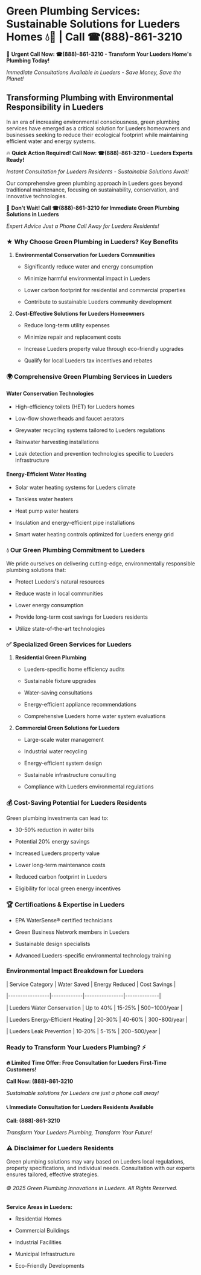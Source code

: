 # Green Plumbing Services: Sustainable Solutions for Lueders Homes 💧🌿 | Call ☎(888)-861-3210

🚨 **Urgent Call Now: ☎(888)-861-3210 - Transform Your Lueders Home's Plumbing Today!**
*Immediate Consultations Available in Lueders - Save Money, Save the Planet!*

## Transforming Plumbing with Environmental Responsibility in Lueders

In an era of increasing environmental consciousness, green plumbing services have emerged as a critical solution for Lueders homeowners and businesses seeking to reduce their ecological footprint while maintaining efficient water and energy systems. 

🔥 **Quick Action Required! Call Now: ☎(888)-861-3210 - Lueders Experts Ready!**
*Instant Consultation for Lueders Residents - Sustainable Solutions Await!*

Our comprehensive green plumbing approach in Lueders goes beyond traditional maintenance, focusing on sustainability, conservation, and innovative technologies.

🚨 **Don't Wait! Call ☎(888)-861-3210 for Immediate Green Plumbing Solutions in Lueders**
*Expert Advice Just a Phone Call Away for Lueders Residents!*

### ★ Why Choose Green Plumbing in Lueders? Key Benefits

1. **Environmental Conservation for Lueders Communities** 
   - Significantly reduce water and energy consumption
   - Minimize harmful environmental impact in Lueders
   - Lower carbon footprint for residential and commercial properties
   - Contribute to sustainable Lueders community development

2. **Cost-Effective Solutions for Lueders Homeowners** 
   - Reduce long-term utility expenses
   - Minimize repair and replacement costs
   - Increase Lueders property value through eco-friendly upgrades
   - Qualify for local Lueders tax incentives and rebates

### 🌍 Comprehensive Green Plumbing Services in Lueders

#### Water Conservation Technologies
- High-efficiency toilets (HET) for Lueders homes
- Low-flow showerheads and faucet aerators
- Greywater recycling systems tailored to Lueders regulations
- Rainwater harvesting installations
- Leak detection and prevention technologies specific to Lueders infrastructure

#### Energy-Efficient Water Heating
- Solar water heating systems for Lueders climate
- Tankless water heaters
- Heat pump water heaters
- Insulation and energy-efficient pipe installations
- Smart water heating controls optimized for Lueders energy grid

### 💧 Our Green Plumbing Commitment to Lueders

We pride ourselves on delivering cutting-edge, environmentally responsible plumbing solutions that:
- Protect Lueders's natural resources
- Reduce waste in local communities
- Lower energy consumption
- Provide long-term cost savings for Lueders residents
- Utilize state-of-the-art technologies

### ✅ Specialized Green Services for Lueders

1. **Residential Green Plumbing**
   - Lueders-specific home efficiency audits
   - Sustainable fixture upgrades
   - Water-saving consultations
   - Energy-efficient appliance recommendations
   - Comprehensive Lueders home water system evaluations

2. **Commercial Green Solutions for Lueders**
   - Large-scale water management
   - Industrial water recycling
   - Energy-efficient system design
   - Sustainable infrastructure consulting
   - Compliance with Lueders environmental regulations

### 💰 Cost-Saving Potential for Lueders Residents

Green plumbing investments can lead to:
- 30-50% reduction in water bills
- Potential 20% energy savings
- Increased Lueders property value
- Lower long-term maintenance costs
- Reduced carbon footprint in Lueders
- Eligibility for local green energy incentives

### 🏆 Certifications & Expertise in Lueders

- EPA WaterSense® certified technicians
- Green Business Network members in Lueders
- Sustainable design specialists
- Advanced Lueders-specific environmental technology training

### Environmental Impact Breakdown for Lueders

| Service Category | Water Saved | Energy Reduced | Cost Savings |
|-----------------|-------------|----------------|--------------|
| Lueders Water Conservation | Up to 40% | 15-25% | $500-$1000/year |
| Lueders Energy-Efficient Heating | 20-30% | 40-60% | $300-$800/year |
| Lueders Leak Prevention | 10-20% | 5-15% | $200-$500/year |

### Ready to Transform Your Lueders Plumbing? ⚡

**🔥 Limited Time Offer: Free Consultation for Lueders First-Time Customers!**

**Call Now: (888)-861-3210**
*Sustainable solutions for Lueders are just a phone call away!*

#### 📞 Immediate Consultation for Lueders Residents Available

**Call: (888)-861-3210**
*Transform Your Lueders Plumbing, Transform Your Future!*

### ⚠️ Disclaimer for Lueders Residents

Green plumbing solutions may vary based on Lueders local regulations, property specifications, and individual needs. Consultation with our experts ensures tailored, effective strategies.

###### © 2025 Green Plumbing Innovations in Lueders. All Rights Reserved.

**Service Areas in Lueders:** 
- Residential Homes
- Commercial Buildings
- Industrial Facilities
- Municipal Infrastructure
- Eco-Friendly Developments